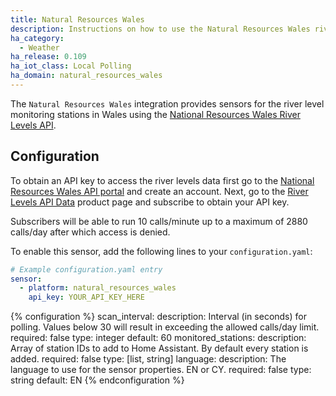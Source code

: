 ```yaml
---
title: Natural Resources Wales
description: Instructions on how to use the Natural Resources Wales river levels sensor in Home Assistant.
ha_category:
  - Weather
ha_release: 0.109
ha_iot_class: Local Polling
ha_domain: natural_resources_wales
---
```


The `Natural Resources Wales` integration provides sensors for the river level monitoring stations in Wales using the [National Resources Wales River Levels API](https://api-portal.naturalresources.wales/docs/services/).

## Configuration

To obtain an API key to access the river levels data first go to the [National Resources Wales API portal](https://api-portal.naturalresources.wales/) and create an account. Next, go to the [River Levels API Data](https://api-portal.naturalresources.wales/products/5775297acff72d1aac51beab/) product page and subscribe to obtain your API key.

Subscribers will be able to run 10 calls/minute up to a maximum of 2880 calls/day after which access is denied.

To enable this sensor, add the following lines to your `configuration.yaml`:

```yaml
# Example configuration.yaml entry
sensor:
  - platform: natural_resources_wales
    api_key: YOUR_API_KEY_HERE
```

{% configuration %}
scan_interval:
  description: Interval (in seconds) for polling. Values below 30 will result in exceeding the allowed calls/day limit.
  required: false
  type: integer
  default: 60
monitored_stations:
  description: Array of station IDs to add to Home Assistant. By default every station is added.
  required: false
  type: [list, string]
language:
  description: The language to use for the sensor properties. EN or CY.
  required: false
  type: string
  default: EN
{% endconfiguration %}
